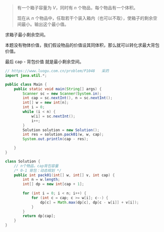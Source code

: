 > 有一个箱子容量为 *V*，同时有 *n* 个物品，每个物品有一个体积。
>
> 现在从 *n* 个物品中，任取若干个装入箱内（也可以不取），使箱子的剩余空间最小。输出这个最小值。

求箱子最小剩余空间。

本题没有物体价值，我们假设物品的价值设其同体积，那么就可以转化求最大背包价值。

最后 cap - 背包价值 就是最小剩余空间。

```java
// https://www.luogu.com.cn/problem/P1048	采药
import java.util.*;

public class Main {
    public static void main(String[] args) {
        Scanner sc = new Scanner(System.in);
        int cap = sc.nextInt(), n = sc.nextInt();
        int[] w = new int[n];
        int i = 0;
        while (i < n) {
            w[i] = sc.nextInt();
            i++;
        }
        Solution solution = new Solution();
        int res = solution.pack01(w, w, cap);
        System.out.println(cap - res);

    }
}

class Solution {
    // n个物品，cap背包容量
    /* 0-1 背包：动态规划 */
    public int pack01(int[] w, int[] v, int cap) {
        int n = w.length;
        int[] dp = new int[cap + 1];
        
        for (int i = 0; i < n; i++) {
            for (int c = cap; c >= w[i]; c--) {
                dp[c] = Math.max(dp[c], dp[c - w[i]] + v[i]);
            }
        }
        return dp[cap];
    }
}
```


